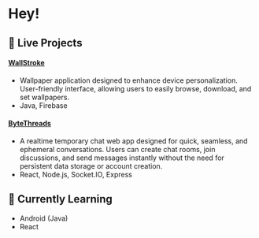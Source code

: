 # Hey!

## 🚀 Live Projects

#### [WallStroke](https://play.google.com/store/apps/details?id=com.appy.wallstroke)
- Wallpaper application designed to enhance device personalization. User-friendly interface, allowing users to easily browse, download, and set wallpapers.
- Java, Firebase
#### [ByteThreads](https://bytethreads.web.app)
- A realtime temporary chat web app designed for quick, seamless, and ephemeral conversations. Users can create chat rooms, join discussions, and send messages instantly without the need for persistent data storage or account creation.
- React, Node.js, Socket.IO, Express


## 🌱 Currently Learning
- Android (Java)
- React
